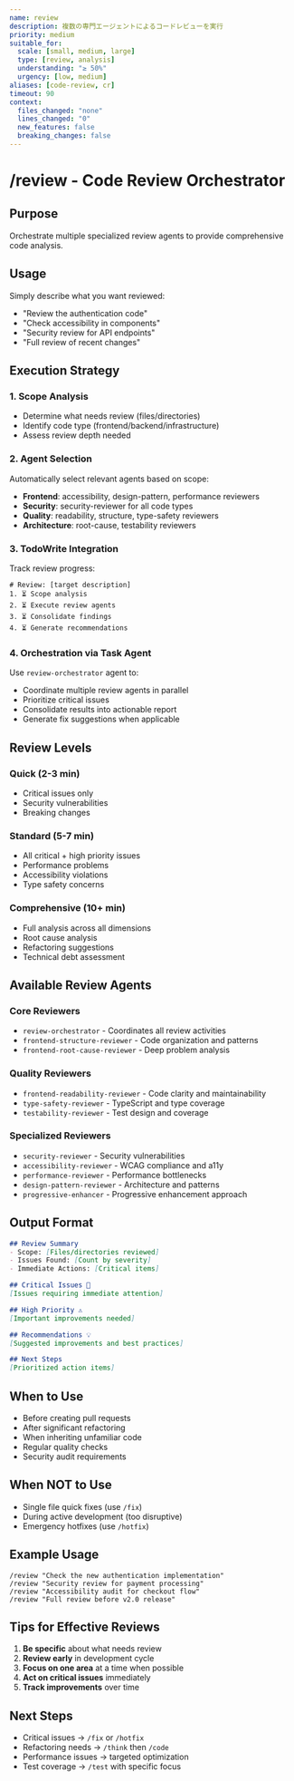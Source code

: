 ```yaml
---
name: review
description: 複数の専門エージェントによるコードレビューを実行
priority: medium
suitable_for:
  scale: [small, medium, large]
  type: [review, analysis]
  understanding: "≥ 50%"
  urgency: [low, medium]
aliases: [code-review, cr]
timeout: 90
context:
  files_changed: "none"
  lines_changed: "0"
  new_features: false
  breaking_changes: false
---
```


# /review - Code Review Orchestrator

## Purpose
Orchestrate multiple specialized review agents to provide comprehensive code analysis.

## Usage
Simply describe what you want reviewed:
- "Review the authentication code"
- "Check accessibility in components"
- "Security review for API endpoints"
- "Full review of recent changes"

## Execution Strategy

### 1. Scope Analysis
- Determine what needs review (files/directories)
- Identify code type (frontend/backend/infrastructure)
- Assess review depth needed

### 2. Agent Selection
Automatically select relevant agents based on scope:
- **Frontend**: accessibility, design-pattern, performance reviewers
- **Security**: security-reviewer for all code types
- **Quality**: readability, structure, type-safety reviewers
- **Architecture**: root-cause, testability reviewers

### 3. TodoWrite Integration
Track review progress:
```
# Review: [target description]
1. ⏳ Scope analysis
2. ⏳ Execute review agents
3. ⏳ Consolidate findings
4. ⏳ Generate recommendations
```

### 4. Orchestration via Task Agent
Use `review-orchestrator` agent to:
- Coordinate multiple review agents in parallel
- Prioritize critical issues
- Consolidate results into actionable report
- Generate fix suggestions when applicable

## Review Levels

### Quick (2-3 min)
- Critical issues only
- Security vulnerabilities
- Breaking changes

### Standard (5-7 min)
- All critical + high priority issues
- Performance problems
- Accessibility violations
- Type safety concerns

### Comprehensive (10+ min)
- Full analysis across all dimensions
- Root cause analysis
- Refactoring suggestions
- Technical debt assessment

## Available Review Agents

### Core Reviewers
- `review-orchestrator` - Coordinates all review activities
- `frontend-structure-reviewer` - Code organization and patterns
- `frontend-root-cause-reviewer` - Deep problem analysis

### Quality Reviewers
- `frontend-readability-reviewer` - Code clarity and maintainability
- `type-safety-reviewer` - TypeScript and type coverage
- `testability-reviewer` - Test design and coverage

### Specialized Reviewers
- `security-reviewer` - Security vulnerabilities
- `accessibility-reviewer` - WCAG compliance and a11y
- `performance-reviewer` - Performance bottlenecks
- `design-pattern-reviewer` - Architecture and patterns
- `progressive-enhancer` - Progressive enhancement approach

## Output Format

```markdown
## Review Summary
- Scope: [Files/directories reviewed]
- Issues Found: [Count by severity]
- Immediate Actions: [Critical items]

## Critical Issues 🚨
[Issues requiring immediate attention]

## High Priority ⚠️
[Important improvements needed]

## Recommendations 💡
[Suggested improvements and best practices]

## Next Steps
[Prioritized action items]
```

## When to Use
- Before creating pull requests
- After significant refactoring
- When inheriting unfamiliar code
- Regular quality checks
- Security audit requirements

## When NOT to Use
- Single file quick fixes (use `/fix`)
- During active development (too disruptive)
- Emergency hotfixes (use `/hotfix`)

## Example Usage
```
/review "Check the new authentication implementation"
/review "Security review for payment processing"
/review "Accessibility audit for checkout flow"
/review "Full review before v2.0 release"
```

## Tips for Effective Reviews
1. **Be specific** about what needs review
2. **Review early** in development cycle
3. **Focus on one area** at a time when possible
4. **Act on critical issues** immediately
5. **Track improvements** over time

## Next Steps
- Critical issues → `/fix` or `/hotfix`
- Refactoring needs → `/think` then `/code`
- Performance issues → targeted optimization
- Test coverage → `/test` with specific focus
